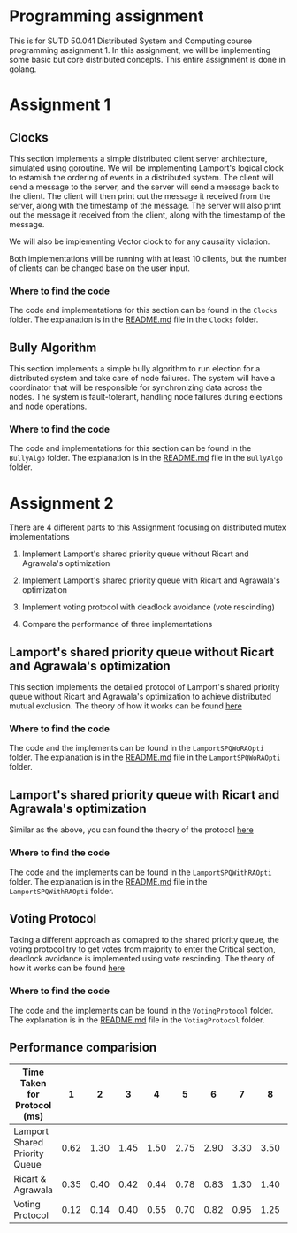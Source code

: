 # Programming assignment
This is for SUTD 50.041 Distributed System and Computing course programming assignment 1. In this assignment, we will be implementing some basic but core distributed concepts. This entire assignment is done in golang.

# Assignment 1
## Clocks

This section implements a simple distributed client server architecture, simulated using goroutine. We will be implementing Lamport's logical clock to estamish the ordering of events in a distributed system. The client will send a message to the server, and the server will send a message back to the client. The client will then print out the message it received from the server, along with the timestamp of the message. The server will also print out the message it received from the client, along with the timestamp of the message. 

We will also be implementing Vector clock to for any causality violation.

Both implementations will be running with at least 10 clients, but the number of clients can be changed base on the user input.

### Where to find the code
The code and implementations for this section can be found in the `Clocks` folder.
The explanation is in the [README.md](./Clocks/README.md) file in the `Clocks` folder.

## Bully Algorithm

This section implements a simple bully algorithm to run election for a distributed system and take care of node failures. The system will have a coordinator that will be responsible for synchronizing data across the nodes. The system is fault-tolerant, handling node failures during elections and node operations.

### Where to find the code
The code and implementations for this section can be found in the `BullyAlgo` folder.
The explanation is in the [README.md](./BullyAlgo/README.md) file in the `BullyAlgo` folder.


# Assignment 2
There are 4 different parts to this Assignment focusing on distributed mutex implementations
1. Implement Lamport's shared priority queue without Ricart and Agrawala's optimization
2. Implement Lamport's shared priority queue with Ricart and Agrawala's optimization
3. Implement voting protocol with deadlock avoidance (vote rescinding)

4. Compare the performance of three implementations

## Lamport's shared priority queue without Ricart and Agrawala's optimization
This section implements the detailed protocol of Lamport's shared priority queue without Ricart and Agrawala's optimization to achieve distributed mutual exclusion. The theory of how it works can be found [here](https://infiniteloop.weihong.tech/study/50-041-distributed-systems-and-computing/distributed-mutual-exclusion#lamport-s-shared-priority-queue)
### Where to find the code
The code and the implements can be found in the `LamportSPQWoRAOpti` folder.
The explanation is in the [README.md](./LamportSPQWoRAOpti/README.md) file in the `LamportSPQWoRAOpti` folder.

## Lamport's shared priority queue with Ricart and Agrawala's optimization
Similar as the above, you can found the theory of the protocol [here](https://infiniteloop.weihong.tech/study/50-041-distributed-systems-and-computing/distributed-mutual-exclusion#optimised-version)
### Where to find the code
The code and the implements can be found in the `LamportSPQWithRAOpti` folder.
The explanation is in the [README.md](./LamportSPQWithRAOpti/README.md) file in the `LamportSPQWithRAOpti` folder.

## Voting Protocol
Taking a different approach as comapred to the shared priority queue, the voting protocol try to get votes from majority to enter the Critical section, deadlock avoidance is implemented using vote rescinding. The theory of how it works can be found [here](https://infiniteloop.weihong.tech/study/50-041-distributed-systems-and-computing/distributed-mutual-exclusion#voting-protocol)
### Where to find the code
The code and the implements can be found in the `VotingProtocol` folder.
The explanation is in the [README.md](./VotingProtocol/readme.md) file in the `VotingProtocol` folder.


## Performance comparision

| Time Taken for Protocol (ms)      | 1    | 2    | 3    | 4    | 5    | 6    | 7    | 8    | 9    | 10   |
|-----------------------------------|------|------|------|------|------|------|------|------|------|------|
| Lamport Shared Priority Queue     | 0.62 | 1.30 | 1.45 | 1.50 | 2.75 | 2.90 | 3.30 | 3.50 | 4.15 | 5.00 |
| Ricart & Agrawala                 | 0.35 | 0.40 | 0.42 | 0.44 | 0.78 | 0.83 | 1.30 | 1.40 | 1.68 | 1.77 |
| Voting Protocol                   | 0.12 | 0.14 | 0.40 | 0.55 | 0.70 | 0.82 | 0.95 | 1.25 | 1.43 | 1.70 |




